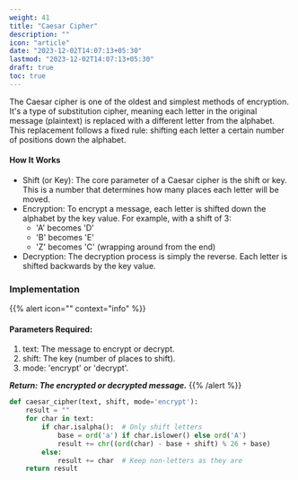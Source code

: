 ```yaml
---
weight: 41
title: "Caesar Cipher"
description: ""
icon: "article"
date: "2023-12-02T14:07:13+05:30"
lastmod: "2023-12-02T14:07:13+05:30"
draft: true
toc: true
---
```


The Caesar cipher is one of the oldest and simplest methods of encryption. It's a type of substitution cipher, meaning each letter in the original message (plaintext) is replaced with a different letter from the alphabet. This replacement follows a fixed rule: shifting each letter a certain number of positions down the alphabet.

#### How It Works

* Shift (or Key): The core parameter of a Caesar cipher is the shift or key. This is a number that determines how many places each letter will be moved.
* Encryption: To encrypt a message, each letter is shifted down the alphabet by the key value. For example, with a shift of 3:
    * 'A' becomes 'D'
    * 'B' becomes 'E'
    * 'Z' becomes 'C' (wrapping around from the end)
* Decryption: The decryption process is simply the reverse. Each letter is shifted backwards by the key value.

### Implementation

{{% alert icon="" context="info" %}}
#### Parameters Required:
1. text: The message to encrypt or decrypt.
2. shift: The key (number of places to shift).
3. mode: 'encrypt' or 'decrypt'.

***Return: The encrypted or decrypted message.***
{{% /alert %}}


``````python
def caesar_cipher(text, shift, mode='encrypt'):
    result = ""
    for char in text:
        if char.isalpha():  # Only shift letters
            base = ord('a') if char.islower() else ord('A')
            result += chr((ord(char) - base + shift) % 26 + base)
        else:
            result += char  # Keep non-letters as they are
    return result
``````